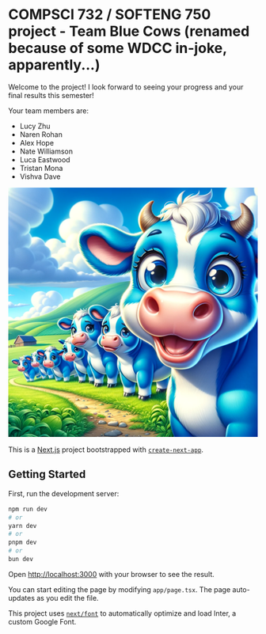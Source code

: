 # COMPSCI 732 / SOFTENG 750 project - Team Blue Cows (renamed because of some WDCC in-joke, apparently...)

Welcome to the project! I look forward to seeing your progress and your final results this semester!

Your team members are:

- Lucy Zhu
- Naren Rohan
- Alex Hope
- Nate Williamson
- Luca Eastwood
- Tristan Mona
- Vishva Dave

![](./group-image/Blue%20Cows.webp)

This is a [Next.js](https://nextjs.org/) project bootstrapped with [`create-next-app`](https://github.com/vercel/next.js/tree/canary/packages/create-next-app).

## Getting Started

First, run the development server:

```bash
npm run dev
# or
yarn dev
# or
pnpm dev
# or
bun dev
```

Open [http://localhost:3000](http://localhost:3000) with your browser to see the result.

You can start editing the page by modifying `app/page.tsx`. The page auto-updates as you edit the file.

This project uses [`next/font`](https://nextjs.org/docs/basic-features/font-optimization) to automatically optimize and load Inter, a custom Google Font.
